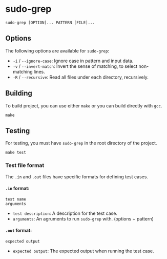 # sudo-grep

```shell
sudo-grep [OPTION]... PATTERN [FILE]...
```

## Options

The following options are available for `sudo-grep`:

- `-i` / `--ignore-case`: Ignore case in pattern and input data.
- `-v` / `--invert-match`: Invert the sense of matching, to select non-matching lines.
- `-R` / `--recursive`: Read all files under each directory, recursively.

## Building

To build project, you can use either `make` or you can build directly with `gcc`.

```shell
make
```

## Testing

For testing, you must have `sudo-grep` in the root directory of the project.

```shell
make test
```

### Test file format

The `.in` and `.out` files have specific formats for defining test cases.

#### `.in` format:

```
test name
arguments
```

- `test description`: A description for the test case.
- `arguments`: An agruments to run `sudo-grep` with. (options + pattern)

#### `.out` format:

```
expected output
```

- `expected output`: The expected output when running the test case.
